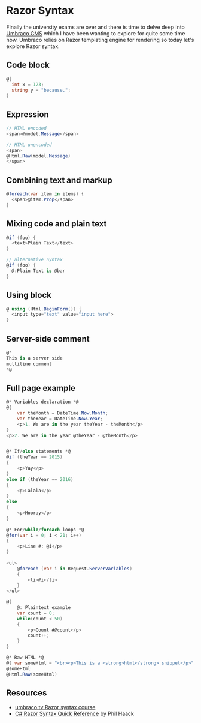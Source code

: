 ﻿# Razor Syntax

Finally the university exams are over and there is time to delve deep into [Umbraco CMS](http://umbraco.com/) which I have been wanting to explore for quite some time now. Umbraco relies on Razor templating engine for rendering so today let's explore Razor syntax.

## Code block

```csharp
@{ 
  int x = 123; 
  string y = "because.";
}
```

## Expression

```csharp
// HTML encoded
<span>@model.Message</span>

// HTML unencoded
<span>
@Html.Raw(model.Message)
</span>
```

## Combining text and markup

```csharp
@foreach(var item in items) {
  <span>@item.Prop</span> 
}
```

## Mixing code and plain text

```csharp
@if (foo) {
  <text>Plain Text</text> 
}

// alternative Syntax
@if (foo) {
  @:Plain Text is @bar
}
```

## Using block

```csharp
@ using (Html.BeginForm()) {
  <input type="text" value="input here">
}
```

## Server-side comment

```csharp
@*
This is a server side 
multiline comment 
*@
```

## Full page example

```csharp
@* Variables declaration *@
@{
    var theMonth = DateTime.Now.Month;
    var theYear = DateTime.Now.Year;
    <p>1. We are in the year theYear - theMonth</p>
}
<p>2. We are in the year @theYear - @theMonth</p>


@* If/else statements *@
@if (theYear == 2015)
{
    <p>Yay</p>
}
else if (theYear == 2016)
{
    <p>Lalala</p>
}
else
{
    <p>Hooray</p>
}
    
@* For/while/foreach loops *@
@for(var i = 0; i < 21; i++)
{
    <p>Line #: @i</p>
}
       
<ul>
    @foreach (var i in Request.ServerVariables)
    {
        <li>@i</li>
    }
</ul>

@{
    @: Plaintext example
    var count = 0;
    while(count < 50)
    {
        <p>Count #@count</p>
        count++;
    }
}

@* Raw HTML *@
@{ var someHtml = "<br><p>This is a <strong>html</strong> snippet</p>"; }
@someHtml
@Html.Raw(someHtml)
```

## Resources

- [umbraco.tv Razor syntax course](http://umbraco.tv/videos/umbraco-v7/implementor/working-with-umbraco-data/razor-syntax/htmlraw/)
- [C# Razor Syntax Quick Reference](http://haacked.com/archive/2011/01/06/razor-syntax-quick-reference.aspx/) by Phil Haack